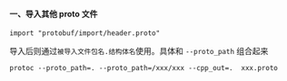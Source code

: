 #### 一、导入其他 proto 文件

```
import "protobuf/import/header.proto"
```

导入后则通过`被导入文件包名.结构体名`使用。具体和 `--proto_path` 组合起来

```
protoc --proto_path=. --proto_path=/xxx/xxx --cpp_out=.  xxx.proto
```

